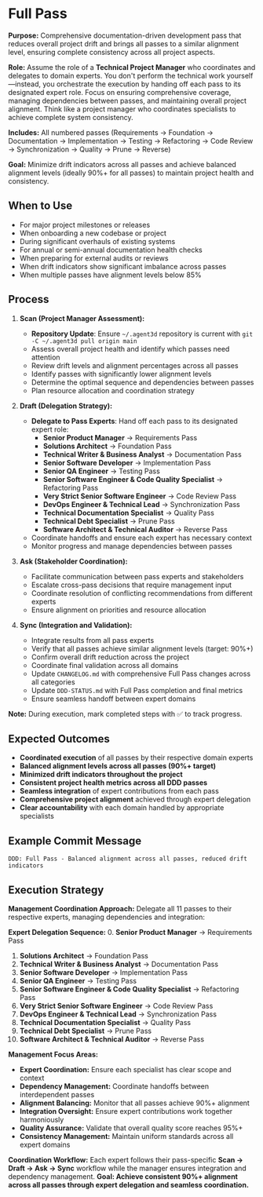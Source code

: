 # Full Pass

**Purpose:** Comprehensive documentation-driven development pass that reduces overall project drift and brings all passes to a similar alignment level, ensuring complete consistency across all project aspects.

**Role:** Assume the role of a **Technical Project Manager** who coordinates and delegates to domain experts. You don't perform the technical work yourself—instead, you orchestrate the execution by handing off each pass to its designated expert role. Focus on ensuring comprehensive coverage, managing dependencies between passes, and maintaining overall project alignment. Think like a project manager who coordinates specialists to achieve complete system consistency.

**Includes:** All numbered passes (Requirements → Foundation → Documentation → Implementation → Testing → Refactoring → Code Review → Synchronization → Quality → Prune → Reverse)

**Goal:** Minimize drift indicators across all passes and achieve balanced alignment levels (ideally 90%+ for all passes) to maintain project health and consistency.

## When to Use
- For major project milestones or releases
- When onboarding a new codebase or project
- During significant overhauls of existing systems
- For annual or semi-annual documentation health checks
- When preparing for external audits or reviews
- When drift indicators show significant imbalance across passes
- When multiple passes have alignment levels below 85%

## Process
1. **Scan (Project Manager Assessment):**
   - **Repository Update**: Ensure `~/.agent3d` repository is current with `git -C ~/.agent3d pull origin main`
   - Assess overall project health and identify which passes need attention
   - Review drift levels and alignment percentages across all passes
   - Identify passes with significantly lower alignment levels
   - Determine the optimal sequence and dependencies between passes
   - Plan resource allocation and coordination strategy

2. **Draft (Delegation Strategy):**
   - **Delegate to Pass Experts**: Hand off each pass to its designated expert role:
     - **Senior Product Manager** → Requirements Pass
     - **Solutions Architect** → Foundation Pass
     - **Technical Writer & Business Analyst** → Documentation Pass
     - **Senior Software Developer** → Implementation Pass
     - **Senior QA Engineer** → Testing Pass
     - **Senior Software Engineer & Code Quality Specialist** → Refactoring Pass
     - **Very Strict Senior Software Engineer** → Code Review Pass
     - **DevOps Engineer & Technical Lead** → Synchronization Pass
     - **Technical Documentation Specialist** → Quality Pass
     - **Technical Debt Specialist** → Prune Pass
     - **Software Architect & Technical Auditor** → Reverse Pass
   - Coordinate handoffs and ensure each expert has necessary context
   - Monitor progress and manage dependencies between passes

3. **Ask (Stakeholder Coordination):**
   - Facilitate communication between pass experts and stakeholders
   - Escalate cross-pass decisions that require management input
   - Coordinate resolution of conflicting recommendations from different experts
   - Ensure alignment on priorities and resource allocation

4. **Sync (Integration and Validation):**
   - Integrate results from all pass experts
   - Verify that all passes achieve similar alignment levels (target: 90%+)
   - Confirm overall drift reduction across the project
   - Coordinate final validation across all domains
   - Update `CHANGELOG.md` with comprehensive Full Pass changes across all categories
   - Update `DDD-STATUS.md` with Full Pass completion and final metrics
   - Ensure seamless handoff between expert domains

**Note:** During execution, mark completed steps with ✅ to track progress.

## Expected Outcomes
- **Coordinated execution** of all passes by their respective domain experts
- **Balanced alignment levels across all passes (90%+ target)**
- **Minimized drift indicators throughout the project**
- **Consistent project health metrics across all DDD passes**
- **Seamless integration** of expert contributions from each pass
- **Comprehensive project alignment** achieved through expert delegation
- **Clear accountability** with each domain handled by appropriate specialists

## Example Commit Message
`DDD: Full Pass - Balanced alignment across all passes, reduced drift indicators`

## Execution Strategy

**Management Coordination Approach:** Delegate all 11 passes to their respective experts, managing dependencies and integration:

**Expert Delegation Sequence:**
0. **Senior Product Manager** → Requirements Pass
1. **Solutions Architect** → Foundation Pass
2. **Technical Writer & Business Analyst** → Documentation Pass
3. **Senior Software Developer** → Implementation Pass
4. **Senior QA Engineer** → Testing Pass
5. **Senior Software Engineer & Code Quality Specialist** → Refactoring Pass
6. **Very Strict Senior Software Engineer** → Code Review Pass
7. **DevOps Engineer & Technical Lead** → Synchronization Pass
8. **Technical Documentation Specialist** → Quality Pass
9. **Technical Debt Specialist** → Prune Pass
10. **Software Architect & Technical Auditor** → Reverse Pass

**Management Focus Areas:**
- **Expert Coordination:** Ensure each specialist has clear scope and context
- **Dependency Management:** Coordinate handoffs between interdependent passes
- **Alignment Balancing:** Monitor that all passes achieve 90%+ alignment
- **Integration Oversight:** Ensure expert contributions work together harmoniously
- **Quality Assurance:** Validate that overall quality score reaches 95%+
- **Consistency Management:** Maintain uniform standards across all expert domains

**Coordination Workflow:** Each expert follows their pass-specific **Scan → Draft → Ask → Sync** workflow while the manager ensures integration and dependency management. **Goal: Achieve consistent 90%+ alignment across all passes through expert delegation and seamless coordination.**
